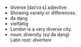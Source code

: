 - diverse	[daɪˈvɜːs]	adjective	
- Showing variety or differences.
- đa dạng
- vielfältig
- London is a very diverse city.
- noun: diversity (sự đa dạng)	
Latin root: *divertere*